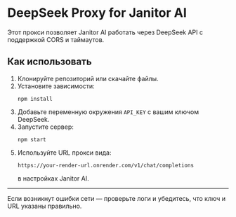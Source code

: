 # DeepSeek Proxy for Janitor AI

Этот прокси позволяет Janitor AI работать через DeepSeek API с поддержкой CORS и таймаутов.

## Как использовать

1. Клонируйте репозиторий или скачайте файлы.
2. Установите зависимости:
   ```
   npm install
   ```
3. Добавьте переменную окружения `API_KEY` с вашим ключом DeepSeek.
4. Запустите сервер:
   ```
   npm start
   ```
5. Используйте URL прокси вида:
   ```
   https://your-render-url.onrender.com/v1/chat/completions
   ```
   в настройках Janitor AI.

---

Если возникнут ошибки сети — проверьте логи и убедитесь, что ключ и URL указаны правильно.